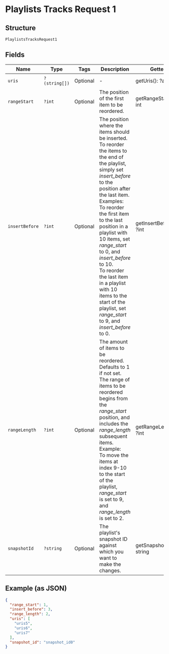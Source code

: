 
# Playlists Tracks Request 1

## Structure

`PlaylistsTracksRequest1`

## Fields

| Name | Type | Tags | Description | Getter | Setter |
|  --- | --- | --- | --- | --- | --- |
| `uris` | `?(string[])` | Optional | - | getUris(): ?array | setUris(?array uris): void |
| `rangeStart` | `?int` | Optional | The position of the first item to be reordered. | getRangeStart(): ?int | setRangeStart(?int rangeStart): void |
| `insertBefore` | `?int` | Optional | The position where the items should be inserted.<br/>To reorder the items to the end of the playlist, simply set _insert_before_ to the position after the last item.<br/>Examples:<br/>To reorder the first item to the last position in a playlist with 10 items, set _range_start_ to 0, and _insert_before_ to 10.<br/>To reorder the last item in a playlist with 10 items to the start of the playlist, set _range_start_ to 9, and _insert_before_ to 0. | getInsertBefore(): ?int | setInsertBefore(?int insertBefore): void |
| `rangeLength` | `?int` | Optional | The amount of items to be reordered. Defaults to 1 if not set.<br/>The range of items to be reordered begins from the _range_start_ position, and includes the _range_length_ subsequent items.<br/>Example:<br/>To move the items at index 9-10 to the start of the playlist, _range_start_ is set to 9, and _range_length_ is set to 2. | getRangeLength(): ?int | setRangeLength(?int rangeLength): void |
| `snapshotId` | `?string` | Optional | The playlist's snapshot ID against which you want to make the changes. | getSnapshotId(): ?string | setSnapshotId(?string snapshotId): void |

## Example (as JSON)

```json
{
  "range_start": 1,
  "insert_before": 3,
  "range_length": 2,
  "uris": [
    "uris5",
    "uris6",
    "uris7"
  ],
  "snapshot_id": "snapshot_id0"
}
```

